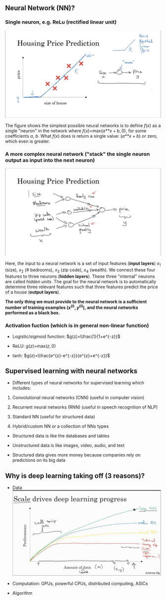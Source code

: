 Neural Network (NN)?
--------------------

### Single neuron, e.g. ReLu (rectified linear unit)

![](screenshot/1.png)

The figure shows the simplest possible neural networks is to define
*f*(*x*) as a single "neuron" in the network where
*f*(*x*)=max(*a**x* + *b*, 0), for some coefficients *a*, *b*. What
*f*(*x*) does is return a single value: (*a**x* + *b*) or zero, which
even is greater.

### A more complex neural network ("stack" the single neuron output as input into the next neuron)

![](screenshot/2.png)

Here, the input to a neural network is a set of input features (**input
layers**) *x*<sub>1</sub> (size), *x*<sub>2</sub> (\# bedrooms),
*x*<sub>3</sub> (zip code), *x*<sub>4</sub> (wealth). We connect these
four features to three neurons (**hidden layers**). These three
"internal" neurons are called *hidden units*. The goal for the neural
network is to automatically determine three relevant features such that
three features predict the price of a house (**output layers**).

**The only thing we must provide to the neural network is a sufficient
number of training examples (*x*<sup>(*i*)</sup>, *y*<sup>(*i*)</sup>),
and the neural networks performed as a black box.**

### Activation fuction (which is in general non-linear function)

-   Logistic/sigmoid function: $g(z)=\\frac{1}{1+e^{-z}}$

-   ReLU: *g*(*z*)=max(*z*, 0)

-   tanh: $g(z)=\\frac{e^{z}-e^{-z}}{e^{z}+e^{-z}}$

Supervised learning with neural networks
----------------------------------------

-   Different types of neural networks for supervised learning which
    includes:

1.  Convolutional neural networks (CNN) (useful in computer vision)

2.  Recurrent neural networks (RNN) (useful in speech recognition of
    NLP)

3.  Standard NN (useful for structured data)

4.  Hybrid/custom NN or a collection of NNs types

-   Structured data is like the databases and tables

-   Unstructured data is like images, video, audio, and text

-   Structured data gives more money because companies rely on
    predictions on its big data

Why is deep learning taking off (3 reasons)?
--------------------------------------------

-   Data ![](screenshot/3.png)

-   Computation: GPUs, powerful CPUs, distributed computing, ASICs

-   Algorithm
